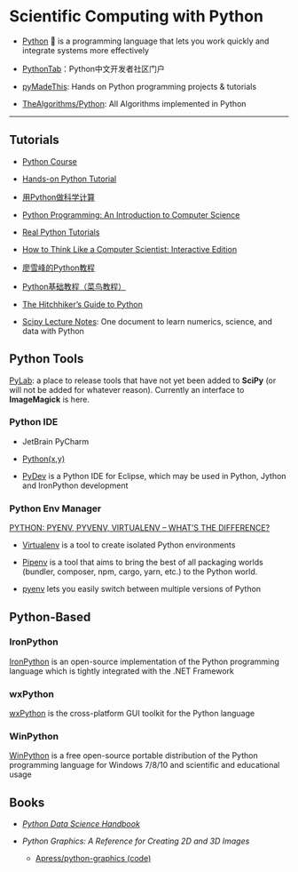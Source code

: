 # Scientific Computing with Python

* [Python](https://www.python.org/) :snake: is a programming language that lets you work quickly and integrate systems more effectively

* [PythonTab](https://www.pythontab.com/)：Python中文开发者社区门户

* [pyMadeThis](https://www.pymadethis.com/): Hands on Python programming projects & tutorials

* [TheAlgorithms/Python](https://github.com/TheAlgorithms/Python): All Algorithms implemented in Python

------

## Tutorials

* [Python Course](https://www.python-course.eu/)

* [Hands-on Python Tutorial](http://anh.cs.luc.edu/handsonPythonTutorial/index.html)

* [用Python做科学计算](http://old.sebug.net/paper/books/scipydoc/index.html)

* [Python Programming: An Introduction to Computer Science](http://mcsp.wartburg.edu/zelle/python/)

* [Real Python Tutorials](https://realpython.com/)

* [How to Think Like a Computer Scientist: Interactive Edition](http://interactivepython.org/runestone/static/thinkcspy/index.html)

* [廖雪峰的Python教程](http://www.liaoxuefeng.com/wiki/0014316089557264a6b348958f449949df42a6d3a2e542c000)

* [Python基础教程（菜鸟教程）](http://www.runoob.com/python/python-tutorial.html)

* [The Hitchhiker’s Guide to Python](https://docs.python-guide.org/)

* [Scipy Lecture Notes](http://www.scipy-lectures.org/): One document to learn numerics, science, and data with Python


## Python Tools

[PyLab](https://sourceforge.net/projects/pylab/): a place to release tools that have not yet been added to **SciPy** (or will not be added for whatever reason). Currently an interface to **ImageMagick** is here.

### Python IDE

* JetBrain PyCharm

* [Python(x,y)](http://python-xy.github.io/)

* [PyDev](http://www.pydev.org/) is a Python IDE for Eclipse, which may be used in Python, Jython and IronPython development

### Python Env Manager

[PYTHON: PYENV, PYVENV, VIRTUALENV – WHAT’S THE DIFFERENCE?](http://masnun.com/2016/04/10/python-pyenv-pyvenv-virtualenv-whats-the-difference.html)

* [Virtualenv](https://virtualenv.pypa.io/en/stable/) is a tool to create isolated Python environments

* [Pipenv](https://pipenv.readthedocs.io/en/latest/) is a tool that aims to bring the best of all packaging worlds (bundler, composer, npm, cargo, yarn, etc.) to the Python world.

* [pyenv](https://github.com/pyenv/pyenv) lets you easily switch between multiple versions of Python


## Python-Based

### IronPython

[IronPython](http://ironpython.net/) is an open-source implementation of the Python programming language which is tightly integrated with the .NET Framework

### wxPython

[wxPython](https://www.wxpython.org/) is the cross-platform GUI toolkit for the Python language

### WinPython

[WinPython](http://winpython.github.io/) is a free open-source portable distribution of the Python programming language for Windows 7/8/10 and scientific and educational usage


## Books

* *[Python Data Science Handbook](https://jakevdp.github.io/PythonDataScienceHandbook/)*

* *Python Graphics: A Reference for Creating 2D and 3D Images*
    - [Apress/python-graphics (code)](https://github.com/Apress/python-graphics)
